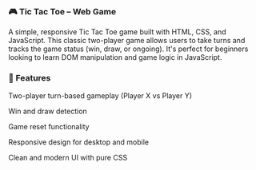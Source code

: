 ### 🎮 Tic Tac Toe – Web Game
A simple, responsive Tic Tac Toe game built with HTML, CSS, and JavaScript. This classic two-player game allows users to take turns and tracks the game status (win, draw, or ongoing). It's perfect for beginners looking to learn DOM manipulation and game logic in JavaScript.

### 🚀 Features
Two-player turn-based gameplay (Player X vs Player Y)

Win and draw detection

Game reset functionality

Responsive design for desktop and mobile

Clean and modern UI with pure CSS
